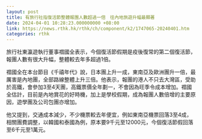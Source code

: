 ```yaml
---
layout: post
title: 有旅行社指復活節整體報團人數超過一倍　往內地旅遊升幅最顯著
date: 2024-04-01 10:28:23.000000000 +08:00
link: https://news.rthk.hk/rthk/ch/component/k2/1747065-20240401.htm
categories: rthk
---
```


旅行社東瀛遊執行董事禤國全表示，今個復活節假期是疫後復常的第二個復活節，報團人數有很大升幅，整體較去年多超過1倍。

禤國全在本台節目《千禧年代》說，日本團上升一成，東南亞及歐洲團升一倍，最厲害是內地團，全部路線整體上升三倍。他表示，報團的港人不只去大灣區，受助於高鐵，會參加3至4天團，高鐵票價全年劃一，不會因為旺季令成本增加。禤國全估計，目前是內地賞花的好時機，加上是學校假期，成為報團人數倍增的主要原因，遊學團及公司包團亦增加。

他又提到，交通成本減少，不少機票較去年便宜，例如東南亞機票回落3至4成，相關團費調整，以韓國和泰國為例，原本要9千元至12000元，今個復活節假回落至6千元至1萬元。
